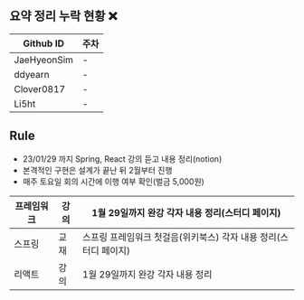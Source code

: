 ## 요약 정리 누락 현황 ❌

| Github ID | 주차 |
| --- | --- |
| JaeHyeonSim | - |
| ddyearn | - |
| Clover0817 | - |
| Li5ht | - |

## **Rule**
- 23/01/29 까지 Spring, React 강의 듣고 내용 정리(notion)
- 본격적인 구현은 설계가 끝난 뒤 2월부터 진행
- 매주 토요일 회의 시간에 이행 여부 확인(벌금 5,000원)

| 프레임워크 | 강의 | 1월 29일까지 완강 각자 내용 정리(스터디 페이지) |
| --- | --- | --- |
| 스프링 | 교재 | 스프링 프레임워크 첫걸음(위키북스) 각자 내용 정리(스터디 페이지) |
| 리액트 | 강의 | 1월 29일까지 완강 각자 내용 정리 |
